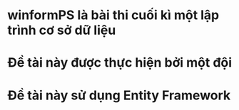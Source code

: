 # winformPS là bài thi cuối kì một lập trình cơ sở dữ liệu
# Đề tài này được thực hiện bởi một đội
# Đề tài này sử dụng Entity Framework
